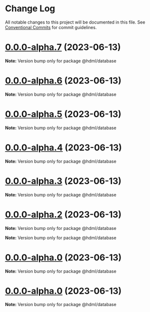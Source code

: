# Change Log

All notable changes to this project will be documented in this file.
See [Conventional Commits](https://conventionalcommits.org) for commit guidelines.

# [0.0.0-alpha.7](https://github.com/hdml-github/hdml/compare/v0.0.0-alpha.6...v0.0.0-alpha.7) (2023-06-13)

**Note:** Version bump only for package @hdml/database

# [0.0.0-alpha.6](https://github.com/hdml-github/hdml/compare/v0.0.0-alpha.5...v0.0.0-alpha.6) (2023-06-13)

**Note:** Version bump only for package @hdml/database

# [0.0.0-alpha.5](https://github.com/hdml-github/hdml/compare/v0.0.0-alpha.4...v0.0.0-alpha.5) (2023-06-13)

**Note:** Version bump only for package @hdml/database

# [0.0.0-alpha.4](https://github.com/hdml-github/hdml/compare/v0.0.0-alpha.3...v0.0.0-alpha.4) (2023-06-13)

**Note:** Version bump only for package @hdml/database

# [0.0.0-alpha.3](https://github.com/hdml-github/hdml/compare/v0.0.0-alpha.2...v0.0.0-alpha.3) (2023-06-13)

**Note:** Version bump only for package @hdml/database

# [0.0.0-alpha.2](https://github.com/hdml-github/hdml/compare/v0.0.0-alpha.1...v0.0.0-alpha.2) (2023-06-13)

**Note:** Version bump only for package @hdml/database

**Note:** Version bump only for package @hdml/database

# [0.0.0-alpha.0](https://github.com/hdml-github/hdml/compare/v0.0.0-alpha.1...v0.0.0-alpha.0) (2023-06-13)

**Note:** Version bump only for package @hdml/database

# [0.0.0-alpha.0](https://github.com/hdml-github/hdml/compare/v0.0.0-alpha.1...v0.0.0-alpha.0) (2023-06-13)

**Note:** Version bump only for package @hdml/database
